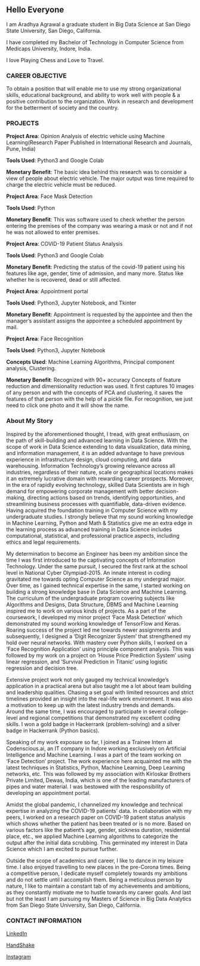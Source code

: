 ## Hello Everyone

I am Aradhya Agrawal a graduate student in Big Data Science at San Diego State University, San Diego, California.  

I have completed my Bachelor of Technology in Computer Science from Medicaps University, Indore, India.

I love Playing Chess and Love to Travel.

### CAREER OBJECTIVE

To obtain a position that will enable me to use my strong organizational skills, educational background, and ability to work well with people & a positive contribution to the 
organization. Work in research and development for the betterment of society and the country.


###  PROJECTS

**Project Area**: Opinion Analysis of electric vehicle using Machine Learning(Research Paper Published in International Research and Journals, Pune, India) 

**Tools Used**: Python3 and Google Colab 

**Monetary Benefit**: The basic idea behind this research was to consider a view of people about electric vehicle. The major output was time required to charge the electric vehicle must be reduced. 


**Project Area**: Face Mask Detection

**Tools Used**: Python

**Monetary Benefit**: This was software used to check whether the person entering the premises of the company was wearing a mask or not and if not he was not allowed to enter premises. 

**Project Area**: COVID-19 Patient Status Analysis

**Tools Used**: Python3 and Google Colab 

**Monetary Benefit**: Predicting the status of the covid-19 patient using his features like age, gender, time of admission, and many more. Status like whether he is recovered, dead or still affected.

**Project Area**: Appointment portal

**Tools Used**: Python3, Jupyter Notebook, and Tkinter

**Monetary Benefit**: Appointment is requested by the appointee and then the manager’s assistant assigns the appointee a scheduled appointment by mail.  

**Project Area**: Face Recognition 

**Tools Used**: Python3, Jupyter Notebook 

**Concepts Used**: Machine Learning Algorithms, Principal component analysis, Clustering.

**Monetary Benefit**: Recognized with 90+ accuracy  Concepts of feature reduction and dimensionality reduction was used.  It first captures 10 images of any person and with the concepts of PCA and clustering, it saves the features of that person with the help of a pickle file.  For recognition, we just need to click one photo and it will show the name. 

### About My Story 

Inspired by the aforementioned thought, I tread, with great enthusiasm, on the path of skill-building and advanced learning in Data Science. With the scope of work in Data Science 
extending to data visualization, data mining, and information management, it is an added advantage to have previous experience in infrastructure design, cloud computing, and data 
warehousing. Information Technology’s growing relevance across all industries, regardless of their nature, scale or geographical locations makes it an extremely lucrative domain 
with rewarding career prospects. Moreover, in the era of rapidly evolving technology, skilled Data Scientists are in high demand for empowering corporate management with better 
decision-making, directing actions based on trends, identifying opportunities, and streamlining business processes with quantifiable, data-driven evidence.
Having acquired the foundation training in Computer Science with my undergraduate studies.  I strongly believe that my sound working knowledge in Machine Learning, Python and Math 
& Statistics give me an extra edge in the learning process as advanced training in Data Science includes computational, statistical, and professional practice aspects, including 
ethics and legal requirements.

My determination to become an Engineer has been my ambition since the time I was first introduced to the captivating concepts of Information Technology. Under the same pursuit, I 
secured the first rank at the school level in National Cyber Olympiad-2015. An innate interest in coding gravitated me towards opting Computer Science as my undergrad major. Over 
time, as I gained technical expertise in the same, I started working on building a strong knowledge base in Data Science and Machine Learning. The curriculum of the undergraduate 
program covering subjects like Algorithms and Designs, Data Structure, DBMS and Machine Learning inspired me to work on various kinds of projects. 
As a part of the coursework, I developed my minor project ‘Face Mask Detection’ which demonstrated my sound working knowledge of TensorFlow and Keras. Roaring success of the 
project led me towards newer assignments and subsequently, I designed a ‘Digit Recognizer System’ that strengthened my hold over neural networks. With mastery over Python skills, 
I worked on a ‘Face Recognition Application’ using principle component analysis. This was followed by my work on a project on ‘House Price Prediction System’ using linear 
regression, and ‘Survival Prediction in Titanic’ using logistic regression and decision tree. 

Extensive project work not only gauged my technical knowledge’s application in a practical arena but also taught me a lot about team building and leadership qualities. Chasing a 
set goal with limited resources and strict timelines provided an insight into the real-life work environment. It was also a motivation to keep up with the latest industry trends 
and demands. Around the same time, I was encouraged to participate in several college-level and regional competitions that demonstrated my excellent coding skills. I won a gold 
badge in Hackerrank (problem-solving) and a silver badge in Hackerrank (Python basics).

Speaking of my work exposure so far, I joined as a Trainee Intern at Codenscious.ai, an IT company in Indore working exclusively on Artificial Intelligence and Machine Learning. I 
was a part of the team working on ‘Face Detection’ project. The work experience here acquainted me with the latest techniques in Statistics, Python, Machine Learning, Deep 
Learning networks, etc. This was followed by my association with Kirloskar Brothers Private Limited, Dewas, India, which is one of the leading manufacturers of pipes and water 
material. I was bestowed with the responsibility of developing an appointment portal.

Amidst the global pandemic, I channelized my knowledge and technical expertise in analyzing the COVID-19 patients’ data. In collaboration with my peers, I worked on a research 
paper on COVID-19 patient status analysis which shows whether the patient has been treated or is no more. Based on various factors like the patient’s age, gender, sickness 
duration, residential place, etc., we applied Machine Learning algorithms to categorize the output after the initial data scrubbing. This germinated my interest in Data Science 
which I am excited to pursue further. 

Outside the scope of academics and career, I like to dance in my leisure time. I also enjoyed travelling to new places in the pre-Corona times. Being a competitive person, I 
dedicate myself completely towards my ambitions and do not settle until I accomplish them. Being a meticulous person by nature, I like to maintain a constant tab of my 
achievements and ambitions, as they constantly motivate me to hustle towards my career goals. 
And last but not the least I am pursuing my Masters of Science in Big Data Analytics from San Diego State University, San Diego, California. 

### CONTACT INFORMATION
[LinkedIn](https://www.linkedin.com/in/agrawalaradhya0204/)

[HandShake](https://sdsu.joinhandshake.com/users/34343336)

[Instagram](https://www.instagram.com/this_is_aradhya_a/)
